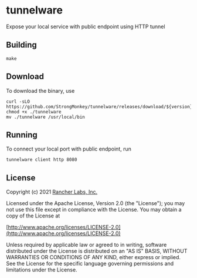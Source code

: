 tunnelware
========

Expose your local service with public endpoint using HTTP tunnel

## Building

`make`

## Download

To download the binary, use

```
curl -sLO https://github.com/StrongMonkey/tunnelware/releases/download/${version}/tunnelware
chmod +x ./tunnelware
mv ./tunnelware /usr/local/bin
```

## Running

To connect your local port with public endpoint, run

```
tunnelware client http 8080
```

## License
Copyright (c) 2021 [Rancher Labs, Inc.](http://rancher.com)

Licensed under the Apache License, Version 2.0 (the "License");
you may not use this file except in compliance with the License.
You may obtain a copy of the License at

[http://www.apache.org/licenses/LICENSE-2.0](http://www.apache.org/licenses/LICENSE-2.0)

Unless required by applicable law or agreed to in writing, software
distributed under the License is distributed on an "AS IS" BASIS,
WITHOUT WARRANTIES OR CONDITIONS OF ANY KIND, either express or implied.
See the License for the specific language governing permissions and
limitations under the License.
